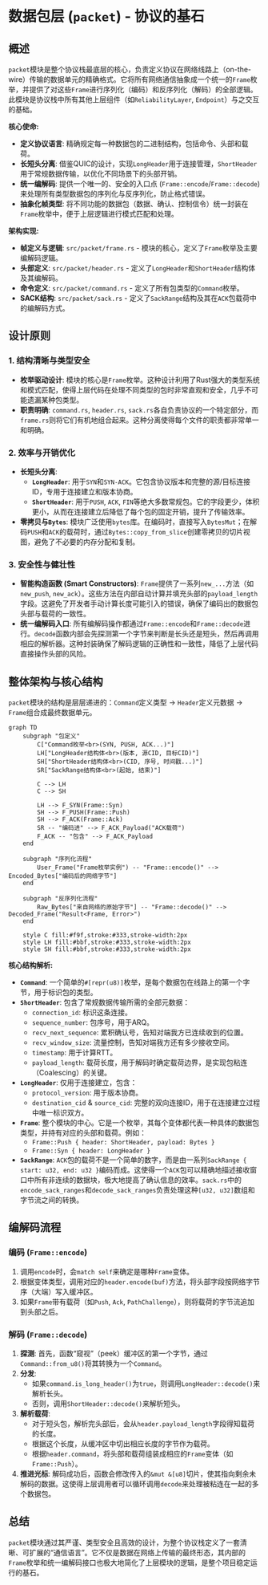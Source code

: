 # 数据包层 (`packet`) - 协议的基石

## 概述

`packet`模块是整个协议栈最底层的核心，负责定义协议在网络线路上（on-the-wire）传输的数据单元的精确格式。它将所有网络通信抽象成一个统一的`Frame`枚举，并提供了对这些`Frame`进行序列化（编码）和反序列化（解码）的全部逻辑。此模块是协议栈中所有其他上层组件（如`ReliabilityLayer`, `Endpoint`）与之交互的基础。

**核心使命:**
- **定义协议语言**: 精确规定每一种数据包的二进制结构，包括命令、头部和载荷。
- **长短头分离**: 借鉴QUIC的设计，实现`LongHeader`用于连接管理，`ShortHeader`用于常规数据传输，以优化不同场景下的头部开销。
- **统一编解码**: 提供一个唯一的、安全的入口点 (`Frame::encode`/`Frame::decode`)来处理所有类型数据包的序列化与反序列化，防止格式错误。
- **抽象化帧类型**: 将不同功能的数据包（数据、确认、控制信令）统一封装在`Frame`枚举中，便于上层逻辑进行模式匹配和处理。

**架构实现:**
- **帧定义与逻辑**: `src/packet/frame.rs` - 模块的核心，定义了`Frame`枚举及主要编解码逻辑。
- **头部定义**: `src/packet/header.rs` - 定义了`LongHeader`和`ShortHeader`结构体及其编解码。
- **命令定义**: `src/packet/command.rs` - 定义了所有包类型的`Command`枚举。
- **SACK结构**: `src/packet/sack.rs` - 定义了`SackRange`结构及其在`ACK`包载荷中的编解码方式。

## 设计原则

### 1. 结构清晰与类型安全
- **枚举驱动设计**: 模块的核心是`Frame`枚举。这种设计利用了Rust强大的类型系统和模式匹配，使得上层代码在处理不同类型的包时非常直观和安全，几乎不可能遗漏某种包类型。
- **职责明确**: `command.rs`, `header.rs`, `sack.rs`各自负责协议的一个特定部分，而`frame.rs`则将它们有机地组合起来。这种分离使得每个文件的职责都非常单一和明确。

### 2. 效率与开销优化
- **长短头分离**:
    - **`LongHeader`**: 用于`SYN`和`SYN-ACK`。它包含协议版本和完整的源/目标连接ID，专用于连接建立和版本协商。
    - **`ShortHeader`**: 用于`PUSH`, `ACK`, `FIN`等绝大多数常规包。它的字段更少，体积更小，从而在连接建立后降低了每个包的固定开销，提升了传输效率。
- **零拷贝与`Bytes`**: 模块广泛使用`bytes`库。在编码时，直接写入`BytesMut`；在解码`PUSH`和`ACK`的载荷时，通过`Bytes::copy_from_slice`创建零拷贝的切片视图，避免了不必要的内存分配和复制。

### 3. 安全性与健壮性
- **智能构造函数 (Smart Constructors)**: `Frame`提供了一系列`new_...`方法（如`new_push`, `new_ack`）。这些方法在内部自动计算并填充头部的`payload_length`字段。这避免了开发者手动计算长度可能引入的错误，确保了编码出的数据包头部与载荷的一致性。
- **统一编解码入口**: 所有编解码操作都通过`Frame::encode`和`Frame::decode`进行。`decode`函数内部会先探测第一个字节来判断是长头还是短头，然后再调用相应的解析器。这种封装确保了解码逻辑的正确性和一致性，降低了上层代码直接操作头部的风险。

## 整体架构与核心结构

`packet`模块的结构是层层递进的：`Command`定义类型 -> `Header`定义元数据 -> `Frame`组合成最终数据单元。

```mermaid
graph TD
    subgraph "包定义"
        C["Command枚举<br>(SYN, PUSH, ACK...)"]
        LH["LongHeader结构体<br>(版本, 源CID, 目标CID)"]
        SH["ShortHeader结构体<br>(CID, 序号, 时间戳...)"]
        SR["SackRange结构体<br>(起始, 结束)"]

        C --> LH
        C --> SH

        LH --> F_SYN(Frame::Syn)
        SH --> F_PUSH(Frame::Push)
        SH --> F_ACK(Frame::Ack)
        SR -- "编码进" --> F_ACK_Payload("ACK载荷")
        F_ACK -- "包含" --> F_ACK_Payload
    end

    subgraph "序列化流程"
        User_Frame("Frame枚举实例") -- "Frame::encode()" --> Encoded_Bytes["编码后的网络字节"]
    end

    subgraph "反序列化流程"
        Raw_Bytes["来自网络的原始字节"] -- "Frame::decode()" --> Decoded_Frame("Result<Frame, Error>")
    end

    style C fill:#f9f,stroke:#333,stroke-width:2px
    style LH fill:#bbf,stroke:#333,stroke-width:2px
    style SH fill:#bbf,stroke:#333,stroke-width:2px
```
**核心结构解析:**

- **`Command`**: 一个简单的`#[repr(u8)]`枚举，是每个数据包在线路上的第一个字节，用于标识包的类型。
- **`ShortHeader`**: 包含了常规数据传输所需的全部元数据：
    - `connection_id`: 标识这条连接。
    - `sequence_number`: 包序号，用于ARQ。
    - `recv_next_sequence`: 累积确认号，告知对端我方已连续收到的位置。
    - `recv_window_size`: 流量控制，告知对端我方还有多少接收空间。
    - `timestamp`: 用于计算RTT。
    - `payload_length`: 载荷长度，用于解码时确定载荷边界，是实现包粘连（Coalescing）的关键。
- **`LongHeader`**: 仅用于连接建立，包含：
    - `protocol_version`: 用于版本协商。
    - `destination_cid` & `source_cid`: 完整的双向连接ID，用于在连接建立过程中唯一标识双方。
- **`Frame`**: 整个模块的中心。它是一个枚举，其每个变体都代表一种具体的数据包类型，并持有对应的头部和载荷。例如：
    - `Frame::Push { header: ShortHeader, payload: Bytes }`
    - `Frame::Syn { header: LongHeader }`
- **`SackRange`**: `ACK`包的载荷不是一个简单的数字，而是由一系列`SackRange { start: u32, end: u32 }`编码而成。这使得一个`ACK`包可以精确地描述接收窗口中所有非连续的数据块，极大地提高了确认信息的效率。`sack.rs`中的`encode_sack_ranges`和`decode_sack_ranges`负责处理这种`[u32, u32]`数组和字节流之间的转换。

## 编解码流程

### 编码 (`Frame::encode`)
1.  调用`encode`时，会`match self`来确定是哪种`Frame`变体。
2.  根据变体类型，调用对应的`header.encode(buf)`方法，将头部字段按网络字节序（大端）写入缓冲区。
3.  如果`Frame`带有载荷（如`Push`, `Ack`, `PathChallenge`），则将载荷的字节流追加到头部之后。

### 解码 (`Frame::decode`)
1.  **探测**: 首先，函数“窥视”（peek）缓冲区的第一个字节，通过`Command::from_u8()`将其转换为一个`Command`。
2.  **分发**:
    - 如果`command.is_long_header()`为`true`，则调用`LongHeader::decode()`来解析长头。
    - 否则，调用`ShortHeader::decode()`来解析短头。
3.  **解析载荷**:
    - 对于短头包，解析完头部后，会从`header.payload_length`字段得知载荷的长度。
    - 根据这个长度，从缓冲区中切出相应长度的字节作为载荷。
    - 根据`header.command`，将头部和载荷组装成相应的`Frame`变体（如`Frame::Push`）。
4.  **推进光标**: 解码成功后，函数会修改传入的`&mut &[u8]`切片，使其指向剩余未解码的数据。这使得上层调用者可以循环调用`decode`来处理被粘连在一起的多个数据包。

## 总结

`packet`模块通过其严谨、类型安全且高效的设计，为整个协议栈定义了一套清晰、可扩展的“通信语言”。它不仅是数据在网络上传输的最终形态，其内部的`Frame`枚举和统一编解码接口也极大地简化了上层模块的逻辑，是整个项目稳定运行的基石。
